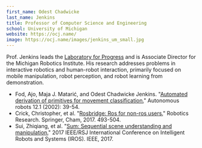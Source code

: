```yaml
---
first_name: Odest Chadwicke
last_name: Jenkins
title: Professor of Computer Science and Engineering
school: University of Michigan
website: https://ocj.name/
image: https://ocj.name/images/jenkins_um_small.jpg
---
```

Prof. Jenkins leads the [Laboratory for Progress](http://progress.eecs.umich.edu/) and is Associate Director for the Michigan Robotics Institute. His research addresses problems in interactive robotics and human-robot interaction, primarily focused on mobile manipulation, robot perception, and robot learning from demonstration.
* Fod, Ajo, Maja J. Matarić, and Odest Chadwicke Jenkins. "[Automated derivation of primitives for movement classification.](http://ocj.name/papers/ar2002_fod.pdf)" Autonomous robots 12.1 (2002): 39-54.
* Crick, Christopher, et al. "[Rosbridge: Ros for non-ros users.](http://www.cs.okstate.edu/~chriscrick/Crick-TAR-16.pdf)" Robotics Research. Springer, Cham, 2017. 493-504.
* Sui, Zhiqiang, et al. "[Sum: Sequential scene understanding and manipulation.](https://arxiv.org/pdf/1703.07491.pdf)" 2017 IEEE/RSJ International Conference on Intelligent Robots and Systems (IROS). IEEE, 2017.
